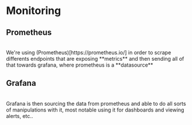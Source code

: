 # Monitoring

## Prometheus

</br>
We're using (Prometheus)[https://prometheus.io/] in order to scrape differents endpoints that are exposing **metrics** 
and then sending all of that towards grafana, where prometheus is a **datasource**
</br>

## Grafana

</br>
Grafana is then sourcing the data from prometheus and able to do all sorts of manipulations with it, most notable using it for dashboards
and viewing alerts, etc..
</br>
